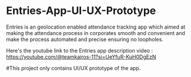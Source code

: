 # Entries-App-UI-UX-Prototype
Entries is an geolocation enabled attendance tracking app which aimed at making the attendance process in corporates smooth and convenient and make the process automated and precise ensuring no loopholes.

Here's the youtube link to the Entries app description video : https://youtube.com/@teamkairos-11?si=UeYfuR-KuH0DgEzN

#This project only contains UI/UX prototype of the app.
